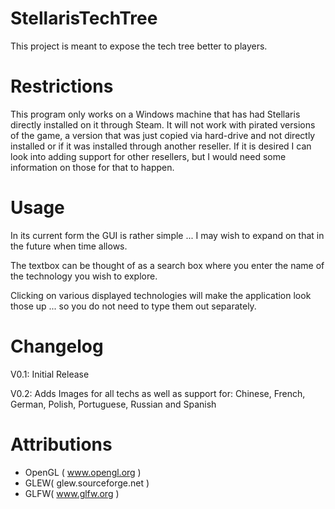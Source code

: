 # StellarisTechTree
This project is meant to expose the tech tree better to players. 


# Restrictions

This program only works on a Windows machine that has had Stellaris directly installed on it through Steam.
It will not work with pirated versions of the game, a version that was just copied via hard-drive and not directly installed or if it was installed through another reseller. If it is desired I can look into adding support for other resellers, but I would need some information on those for that to happen.


# Usage
In its current form the GUI is rather simple ... I may wish to expand on that in the future when time allows.

The textbox can be thought of as a search box where you enter the name of the technology you wish to explore.

Clicking on various displayed technologies will make the application look those up ... so you do not need to type them out separately.


# Changelog

V0.1: Initial Release

V0.2: Adds Images for all techs as well as support for: Chinese, French, German, Polish, Portuguese, Russian and Spanish


# Attributions

- OpenGL ( www.opengl.org )
- GLEW( glew.sourceforge.net )
- GLFW( www.glfw.org )
